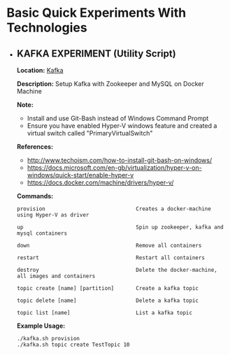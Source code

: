 # Basic Quick Experiments With Technologies

- ## KAFKA EXPERIMENT (Utility Script)  

  **Location:** [Kafka](./kafka)

  **Description:** Setup Kafka with Zookeeper and MySQL on Docker Machine

  **Note:** 
	- Install and use Git-Bash instead of Windows Command Prompt
	- Ensure you have enabled Hyper-V windows feature and created a virtual switch called "PrimaryVirtualSwitch"

  **References:** 
	- http://www.techoism.com/how-to-install-git-bash-on-windows/
    - https://docs.microsoft.com/en-gb/virtualization/hyper-v-on-windows/quick-start/enable-hyper-v
    - https://docs.docker.com/machine/drivers/hyper-v/
  
  **Commands:**
     ```
    provision                             Creates a docker-machine using Hyper-V as driver

    up                                    Spin up zookeeper, kafka and mysql containers

    down                                  Remove all containers

    restart                               Restart all containers

    destroy                               Delete the docker-machine, all images and containers

    topic create [name] [partition]       Create a kafka topic

    topic delete [name]                   Delete a kafka topic

    topic list [name]                     List a kafka topic
    ```
	
  **Example Usage:**
     ```
    ./kafka.sh provision
	./kafka.sh topic create TestTopic 10
    ```
	
	